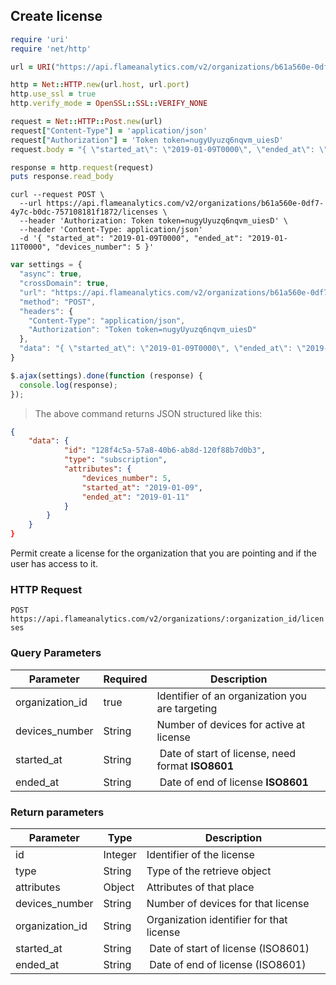 ## Create license

```ruby
require 'uri'
require 'net/http'

url = URI("https://api.flameanalytics.com/v2/organizations/b61a560e-0df7-4y7c-b0dc-757108181f1872/licenses")

http = Net::HTTP.new(url.host, url.port)
http.use_ssl = true
http.verify_mode = OpenSSL::SSL::VERIFY_NONE

request = Net::HTTP::Post.new(url)
request["Content-Type"] = 'application/json'
request["Authorization"] = 'Token token=nugyUyuzq6nqvm_uiesD'
request.body = "{ \"started_at\": \"2019-01-09T0000\", \"ended_at\": \"2019-01-11T0000\", \"devices_number\": 5 }"

response = http.request(request)
puts response.read_body
```

```shell
curl --request POST \
  --url https://api.flameanalytics.com/v2/organizations/b61a560e-0df7-4y7c-b0dc-757108181f1872/licenses \
  --header 'Authorization: Token token=nugyUyuzq6nqvm_uiesD' \
  --header 'Content-Type: application/json'
  -d '{ "started_at": "2019-01-09T0000", "ended_at": "2019-01-11T0000", "devices_number": 5 }'
```

```javascript
var settings = {
  "async": true,
  "crossDomain": true,
  "url": "https://api.flameanalytics.com/v2/organizations/b61a560e-0df7-4y7c-b0dc-757108181f1872/licenses",
  "method": "POST",
  "headers": {
    "Content-Type": "application/json",
    "Authorization": "Token token=nugyUyuzq6nqvm_uiesD"
  },
  "data": "{ \"started_at\": \"2019-01-09T0000\", \"ended_at\": \"2019-01-11T0000\", \"devices_number\": 5 }"
}

$.ajax(settings).done(function (response) {
  console.log(response);
});
```

> The above command returns JSON structured like this:

```json
{
    "data": {
            "id": "128f4c5a-57a8-40b6-ab8d-120f88b7d0b3",
            "type": "subscription",
            "attributes": {
                "devices_number": 5,
                "started_at": "2019-01-09",
                "ended_at": "2019-01-11"
            }
        }
    }
}
```

Permit create a license for the organization that you are pointing and if the user has access to it.

### HTTP Request

`POST https://api.flameanalytics.com/v2/organizations/:organization_id/licenses`

### Query Parameters

Parameter | Required | Description
--------- | ------- | -----------
organization_id | true | Identifier of an organization you are targeting
devices_number | String | Number of devices for active at license
started_at | String | Date of start of license, need format **ISO8601**
ended_at | String | Date of end of license **ISO8601**


### Return parameters

Parameter | Type | Description
--------- | ------- | -----------
id | Integer | Identifier of the license
type | String | Type of the retrieve object
attributes | Object | Attributes of that place
devices_number | String | Number of devices for that license
organization_id | String | Organization identifier for that license
started_at | String | Date of start of license (ISO8601)
ended_at | String | Date of end of license (ISO8601)